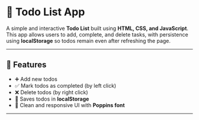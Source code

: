 # 📝 Todo List App

A simple and interactive **Todo List** built using **HTML, CSS, and JavaScript**.  
This app allows users to add, complete, and delete tasks, with persistence using **localStorage** so todos remain even after refreshing the page.

---

## 🚀 Features
- ➕ Add new todos  
- ✅ Mark todos as completed (by left click)  
- ❌ Delete todos (by right click)  
- 💾 Saves todos in **localStorage**  
- 🎨 Clean and responsive UI with **Poppins font**

---
